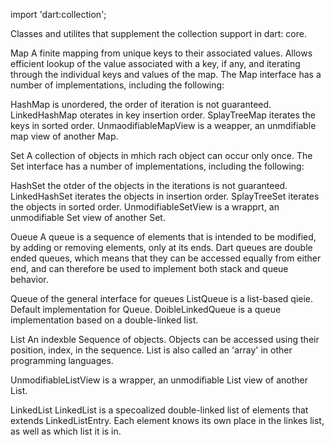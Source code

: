 import 'dart:collection';

Classes and utilites that supplement the collection support in dart: core.

Map 
A finite mapping from unique keys to their associated values. Allows efficient lookup of the value associated with a key, if any, and iterating through the individual keys and values of the map. The Map interface has a number of implementations, including the following: 

HashMap is unordered, the order of iteration is not guaranteed. 
LinkedHashMap oterates in key insertion order.
SplayTreeMap iterates the keys in sorted order.
UnmaodifiableMapView is a weapper, an unmdifiable map view of another Map.

Set 
A collection of objects in mhich rach object can occur only once. The Set interface has a number of implementations, including the following:

HashSet the otder of the objects in the iterations is not guaranteed.
LinkedHashSet iterates the objects in insertion order. 
SplayTreeSet iterates the objects in sorted order.
UnmodifiableSetView is a wrapprt, an unmodifiable Set view of another Set.

Oueue
A queue is a sequence of elements that is intended to be modified, by adding or removing elements, only at its ends. Dart queues are double ended queues, which means that they can be accessed equally from either end, and can therefore be used to implement both stack and queue behavior.

Queue of the general interface for queues
ListQueue is a list-based qieie. Default implementation for Queue.
DoibleLinkedQueue is a queue implementation based on a double-linked list.

List 
An indexble Sequence of objects. Objects can be accessed using their position, index, in the sequence. List is also called an 'array' in other programming languages.

UnmodifiableListView is a wrapper, an unmodifiable List view of another List.

LinkedList
LinkedList is a specoalized double-linked list of elements that extends LinkedListEntry.
Each element knows its own place in the linkes list, as well as which list it is in.

